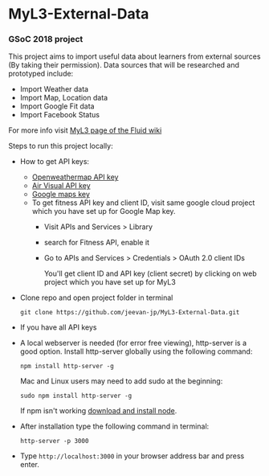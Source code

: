 # MyL3-External-Data
### GSoC 2018 project

This project aims to import useful data about learners from external sources (By taking their permission). Data sources that will be researched and prototyped include:

* Import Weather data
* Import Map, Location data
* Import Google Fit data
* Import Facebook Status

For more info visit [MyL3 page of the Fluid wiki](https://wiki.fluidproject.org/display/fluid/%28Floe%29+Preference+Exploration+and+Self-Assessment)

Steps to run this project locally:

* How to get API keys:
    * [Openweathermap API key](https://openweathermap.desk.com/customer/portal/articles/1626888-how-to-get-api-key)
    * [Air Visual API key](https://airvisual.com/user/api)
    * [Google maps key](https://developers.google.com/maps/documentation/javascript/get-api-key)
    * To get fitness API key and client ID, visit same google cloud project which you have set up for Google Map key.
        * Visit APIs and Services > Library
        * search for Fitness API, enable it
        * Go to APIs and Services > Credentials > OAuth 2.0 client IDs
          
          You'll get client ID and API key (client secret) by clicking on web project which you have set up for MyL3


* Clone repo and open project folder in terminal

    ``` git clone https://github.com/jeevan-jp/MyL3-External-Data.git ```

* If you have all API keys

* A local webserver is needed (for error free viewing), http-server is a good option.
Install http-server globally using the following command:

    ``` npm install http-server -g ```

    Mac and Linux users may need to add sudo at the beginning:

    ``` sudo npm install http-server -g ```

    If npm isn't working [download and install node](https://nodejs.org/en/).

* After installation type the following command in terminal:

    ``` http-server -p 3000 ```

* Type ```http://localhost:3000``` in your browser address bar and press enter.
